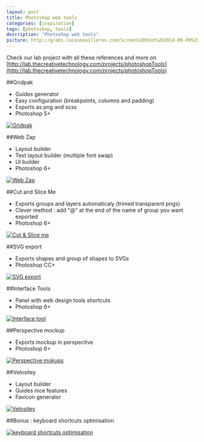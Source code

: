 ```yaml
---
layout: post
title: Photoshop web tools
categories: [inspiration]
tags: [photoshop, tools]
description: "Photoshop web tools"
picture: http://grabs.lucasmouilleron.com/Screen%20Shot%202014-09-09%20at%2012.24.30.png
---
```


Check our lab project with all these references and more on [http://lab.thecreativetechnology.com/projects/photoshopTools](http://lab.thecreativetechnology.com/projects/photoshopTools)

##Gridpak
- Guides generator
- Easy configuration (breakpoints, columns and padding)
- Exports as png and scss
- Photoshop 5+

[![Gridpak](http://grabs.lucasmouilleron.com/Screen%20Shot%202014-08-28%20at%2018.10.34.png)](http://gridpak.com)

##Web Zap
- Layout builder
- Text layout builder (multiple font swap)
- UI builder
- Photoshop 6+

[![Web Zap](http://grabs.lucasmouilleron.com/Screen%20Shot%202014-08-28%20at%2018.24.13.png)](http://webzap.uiparade.com)

##Cut and Slice Me
- Exports groups and layers automaticaly (trimed transparent pngs)
- Clever method : add "@" at the end of the name of group you want exported
- Photoshop 6+

[![Cut & Slice me](http://grabs.lucasmouilleron.com/Screen%20Shot%202014-08-28%20at%2018.28.23.png)](http://www.cutandslice.me)

##SVG export
- Exports shapes and group of shapes to SVGs
- Photoshop CC+

[![SVG export](http://grabs.lucasmouilleron.com/Screen%20Shot%202014-08-28%20at%2018.22.53.png)](https://creativemarket.com/Renamy/16717-Zeick-Photoshop-SVG-export-2.2.0?utm_source=cmembed&utm_medium=link&utm_campaign=16717)

##Interface Tools
- Panel with web design tools shortcuts
- Photoshop 6+

[![Interface tool](http://grabs.lucasmouilleron.com/Screen%20Shot%202014-08-28%20at%2018.23.11.png)](https://dribbble.com/shots/1160621-Interface-Tools-Photoshop-Plugin)

##Perspective mockup
- Exports mockup in perspective
- Photoshop 6+

[![Perspective mokups](http://grabs.lucasmouilleron.com/Screen%20Shot%202014-08-28%20at%2018.27.10.png)](http://perspectivemockups.com)

##Velositey
- Layout builder
- Guides nice features
- Favicon generator

[![Velositey](http://grabs.lucasmouilleron.com/Screen%20Shot%202014-08-28%20at%2018.09.39.png)](http://dandkagency.com/velositey)

##Bonus : keyboard shortcuts optimisation

[![keyboard shortcuts optimisation](http://grabs.lucasmouilleron.com/Screen%20Shot%202014-08-28%20at%2018.11.32.png)](http://www.dtelepathy.com/blog/design/dream-photoshop-keyboard-shortcuts)